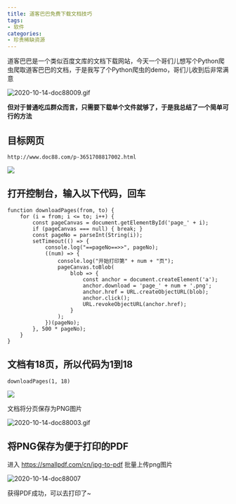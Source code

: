 ```yaml
---
title: 道客巴巴免费下载文档技巧
tags:
- 软件
categories:
- 珍贵稀缺资源
---
```


道客巴巴是一个类似百度文库的文档下载网站，今天一个哥们儿想写个Python爬虫爬取道客巴巴的文档，于是我写了个Python爬虫的demo，哥们儿收到后非常满意


![2020-10-14-doc88009.gif](https://v2fy.com/asset/0i/jikemiji/jikemiji-md/2020-10-14-doc88.assets/strip-20201014211942424.gif)


**但对于普通吃瓜群众而言，只需要下载单个文件就够了，于是我总结了一个简单可行的方法**

## 目标网页

```
http://www.doc88.com/p-3651708817002.html
```

![](https://v2fy.com/asset/0i/jikemiji/jikemiji-md/2020-10-14-doc88.assets/1240-20201014211942190.png)

## 打开控制台，输入以下代码，回车

```
function downloadPages(from, to) {
    for (i = from; i <= to; i++) {
        const pageCanvas = document.getElementById('page_' + i);
        if (pageCanvas === null) { break; }
        const pageNo = parseInt(String(i));
        setTimeout(() => {
            console.log("==pageNo==>>", pageNo);
            ((num) => {
                console.log("开始打印第" + num + "页");
                pageCanvas.toBlob(
                    blob => {
                        const anchor = document.createElement('a');
                        anchor.download = 'page_' + num + '.png';
                        anchor.href = URL.createObjectURL(blob);
                        anchor.click();
                        URL.revokeObjectURL(anchor.href);
                    }
                );
            })(pageNo);
        }, 500 * pageNo);
    }
}
```

## 文档有18页，所以代码为1到18

```
downloadPages(1, 18)
```
![](https://v2fy.com/asset/0i/jikemiji/jikemiji-md/2020-10-14-doc88.assets/1240.png)

文档将分页保存为PNG图片

![2020-10-14-doc88003.gif](https://v2fy.com/asset/0i/jikemiji/jikemiji-md/2020-10-14-doc88.assets/strip-20201014211943826.gif)


## 将PNG保存为便于打印的PDF


进入 https://smallpdf.com/cn/jpg-to-pdf 批量上传png图片


![2020-10-14-doc88007](https://v2fy.com/asset/0i/jikemiji/jikemiji-md/2020-10-14-doc88.assets/2020-10-14-doc88007.gif)

获得PDF成功，可以去打印了~

